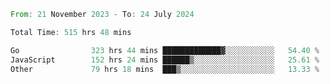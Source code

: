 <!--START_SECTION:waka-->

```rust
From: 21 November 2023 - To: 24 July 2024

Total Time: 515 hrs 48 mins

Go                323 hrs 44 mins █████████████▓░░░░░░░░░░░   54.40 %
JavaScript        152 hrs 24 mins ██████▒░░░░░░░░░░░░░░░░░░   25.61 %
Other             79 hrs 18 mins  ███▒░░░░░░░░░░░░░░░░░░░░░   13.33 %
```

<!--END_SECTION:waka-->

